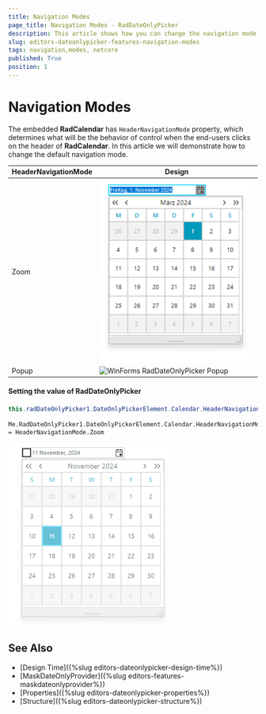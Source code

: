 ```yaml
---
title: Navigation Modes
page_title: Navigation Modes - RadDateOnlyPicker 
description: This article shows how you can change the navigation mode of the underlying calendar
slug: editors-dateonlypicker-features-navigation-modes
tags: navigation,modes, netcore
published: True
position: 1
---
```


# Navigation Modes
 
The embedded __RadCalendar__ has `HeaderNavigationMode` property, which determines what will be the behavior of control when the end-users clicks on the header of __RadCalendar__. In this article we will demonstrate how to change the default navigation mode.

|HeaderNavigationMode|Design|
|----|----|
|Zoom|![WinForms RadDateOnlyPicker Zoom](images/editors-dateonlypicker-navigation-modes001.png)|
|Popup|![WinForms RadDateOnlyPicker Popup](images/editors-dateonlypicker-navigation-modes003.png)|

#### Setting the value of RadDateOnlyPicker 

````C#
this.radDateOnlyPicker1.DateOnlyPickerElement.Calendar.HeaderNavigationMode = HeaderNavigationMode.Zoom;

````
````VB.NET
Me.RadDateOnlyPicker1.DateOnlyPickerElement.Calendar.HeaderNavigationMode = HeaderNavigationMode.Zoom

````

![WinForms RadDateOnlyPicker Value Property](images/editors-dateonlypicker-navigation-modes002.gif)

## See Also

* [Design Time]({%slug editors-dateonlypicker-design-time%})
* [MaskDateOnlyProvider]({%slug editors-features-maskdateonlyprovider%})
* [Properties]({%slug editors-dateonlypicker-properties%})
* [Structure]({%slug editors-dateonlypicker-structure%})
